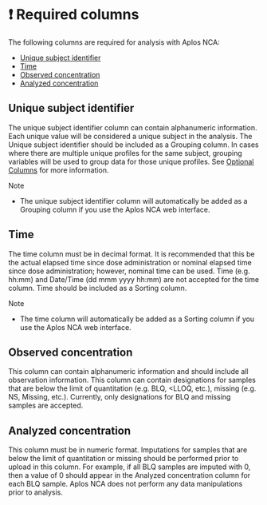 # ❗️ Required columns
The following columns are required for analysis with Aplos NCA:

 -   [Unique subject identifier](#unique-subject-identifier)
 -   [Time](#time)
 -   [Observed concentration](#observed-concentration)
 -   [Analyzed concentration](#analyzed-concentration)

## Unique subject identifier
The unique subject identifier column can contain alphanumeric information. Each unique value will be considered a unique subject in the analysis. The Unique subject identifier should be included as a Grouping column. In cases where there are multiple unique profiles for the same subject, grouping variables will be used to group data for those unique profiles. See [Optional Columns](./data-column-opt.md) for more information.

> [!NOTE]
>  -    The unique subject identifier column will automatically be added as a Grouping column if you use the Aplos NCA web interface.

## Time
The time column must be in decimal format. It is recommended that this be the actual elapsed time since dose administration or nominal elapsed time since dose administration; however, nominal time can be used. Time (e.g. hh:mm) and Date/Time (dd mmm yyyy hh:mm) are not accepted for the time column. Time should be included as a Sorting column. 

> [!NOTE]
>  -    The time column will automatically be added as a Sorting column if you use the Aplos NCA web interface.

## Observed concentration
This column can contain alphanumeric information and should include all observation information. This column can contain designations for samples that are below the limit of quantitation (e.g. BLQ, \<LLOQ, etc.), missing (e.g. NS, Missing, etc.). Currently, only designations for BLQ and missing samples are accepted.

## Analyzed concentration
This column must be in numeric format. Imputations for samples that are below the limit of quantitation or missing should be performed prior to upload in this column. For example, if all BLQ samples are imputed with 0, then a value of 0 should appear in the Analyzed concentration column for each BLQ sample. Aplos NCA does not perform any data manipulations prior to analysis.
